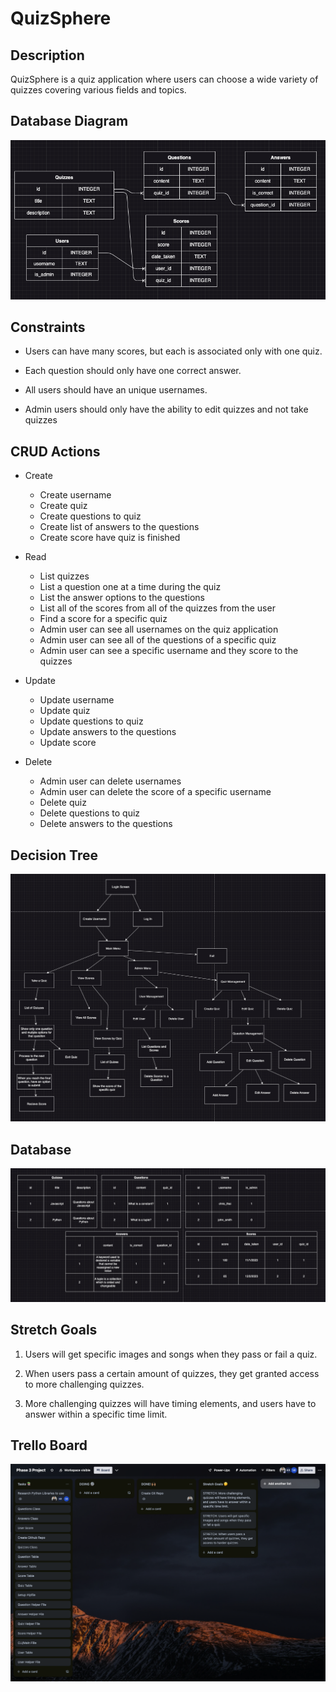 # QuizSphere

<!-- Headings -->

## Description

QuizSphere is a quiz application where users can choose a wide variety of quizzes covering various fields and topics.

## Database Diagram

![DatabaseDiagram](./Planning/database-diagram.png)

## Constraints

- Users can have many scores, but each is associated only with one quiz.

- Each question should only have one correct answer.

- All users should have an unique usernames.

- Admin users should only have the ability to edit quizzes and not take quizzes

## CRUD Actions

- Create

  - Create username
  - Create quiz
  - Create questions to quiz
  - Create list of answers to the questions
  - Create score have quiz is finished

- Read

  - List quizzes
  - List a question one at a time during the quiz
  - List the answer options to the questions
  - List all of the scores from all of the quizzes from the user
  - Find a score for a specific quiz
  - Admin user can see all usernames on the quiz application
  - Admin user can see all of the questions of a specific quiz
  - Admin user can see a specific username and they score to the quizzes

- Update

  - Update username
  - Update quiz
  - Update questions to quiz
  - Update answers to the questions
  - Update score

- Delete

  - Admin user can delete usernames
  - Admin user can delete the score of a specific username
  - Delete quiz
  - Delete questions to quiz
  - Delete answers to the questions

## Decision Tree

![DecisionTree](./Planning/decision-tree.png)

## Database

![Database](./Planning/Database.png)

## Stretch Goals

1. Users will get specific images and songs when they pass or fail a quiz.

2. When users pass a certain amount of quizzes, they get granted access to more challenging quizzes.

3. More challenging quizzes will have timing elements, and users have to answer within a specific time limit.

## Trello Board

![Trello Board](./Planning/TrelloBoard.png)
